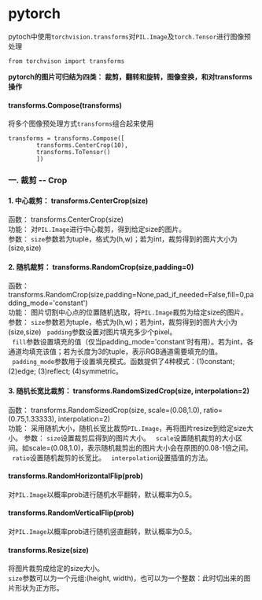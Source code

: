 # pytorch
pytoch中使用`torchvision.transforms`对`PIL.Image`及`torch.Tensor`进行图像预处理
```
from torchvison import transforms
```

**pytorch的图片可归结为四类： 裁剪，翻转和旋转，图像变换，和对transforms操作**


#### transforms.Compose(transforms)
将多个图像预处理方式`transforms`组合起来使用
```
transforms = transforms.Compose([
		transforms.CenterCrop(10),
		transforms.ToTensor()
		])
```

### 一. 裁剪 -- Crop

#### 1. 中心裁剪： transforms.CenterCrop(size)
函数： transforms.CenterCrop(size)<br>
功能： 对`PIL.Image`进行中心裁剪，得到给定size的图片。<br>
参数： `size`参数若为tuple，格式为(h,w)；若为int，裁剪得到的图片大小为(size,size)

#### 2. 随机裁剪： transforms.RandomCrop(size,padding=0)
函数： transforms.RandomCrop(size,padding=None,pad_if_needed=False,fill=0,padding_mode='constant')<br>
功能： 图片切割中心点的位置随机选取，将`PIL.Image`裁剪为给定size的图片。<br>
参数： `size`参数若为tuple，格式为(h,w)；若为int，裁剪得到的图片大小为(size,size)
&nbsp;&nbsp;`padding`参数设置对图片填充多少个pixel。<br>
&nbsp;&nbsp;`fill`参数设置填充的值（仅当padding_mode='constant'时有用）。若为int，各通道均填充该值；若为长度为3的tuple，表示RGB通道需要填充的值。<br>
&nbsp;&nbsp;`padding_mode`参数用于设置填充模式。函数提供了4种模式：(1)constant; (2)edge; (3)reflect; (4)symmetric。

#### 3. 随机长宽比裁剪： transforms.RandomSizedCrop(size, interpolation=2)
函数： transforms.RandomSizedCrop(size, scale=(0.08,1.0), ratio=(0.75,1.33333), interpolation=2)<br>
功能： 采用随机大小，随机长宽比裁剪`PIL.Image`，再将图片resize到给定size大小。
参数： `size`设置裁剪后得到的图片大小。
&nbsp;&nbsp;`scale`设置随机裁剪的大小区间。如scale=(0.08,1.0)，表示随机裁剪出的图片大小会在原图的0.08-1倍之间。
&nbsp;&nbsp;`ratio`设置随机裁剪的长宽比。
&nbsp;&nbsp;`interpolation`设置插值的方法。


#### transforms.RandomHorizontalFlip(prob)
对`PIL.Image`以概率prob进行随机水平翻转，默认概率为0.5。

#### transforms.RandomVerticalFlip(prob)
对`PIL.Image`以概率prob进行随机竖直翻转，默认概率为0.5。

#### transforms.Resize(size)
将图片裁剪成给定的size大小。<br>
`size`参数可以为一个元组:(height, width)，也可以为一个整数：此时切出来的图片形状为正方形。




